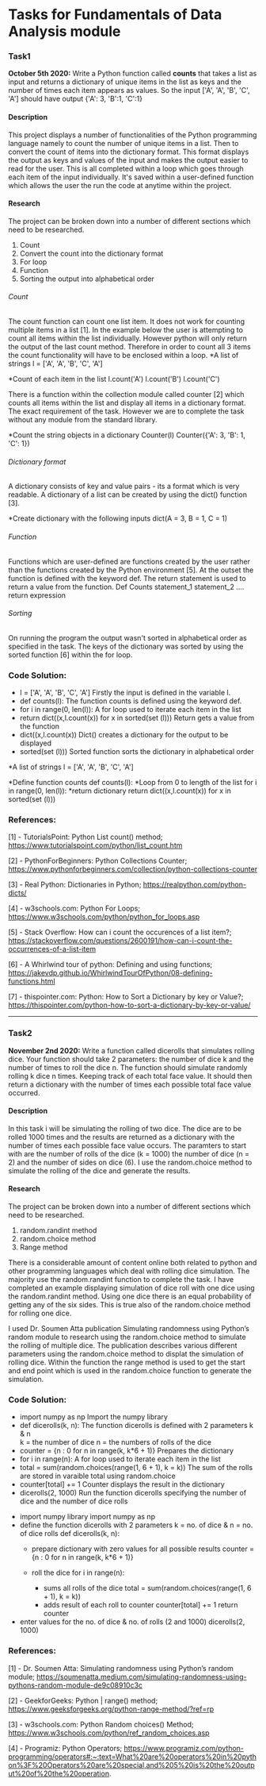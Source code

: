 # Tasks for Fundamentals of Data Analysis module

### Task1
**October 5th 2020:** Write a Python function called **counts** that takes a list as input and returns a dictionary of unique items in the list as keys and the number of times each item appears as values. So the input ['A', 'A', 'B', 'C', 'A'] should have output {'A': 3, 'B':1, 'C':1}

#### Description
This project displays a number of functionalities of the Python programming language namely to count the number of unique items in a list. Then to convert the count of items into the dictionary format. This format displays the output as keys and values of the input and makes the output easier to read for the user. This is all completed within a loop which goes through each item of the input individually. It's saved within a user-defined function which allows the user the run the code at anytime within the project.

#### Research
The project can be broken down into a number of different sections which need to be researched.
1. Count
2. Convert the count into the dictionary format
3. For loop
4. Function
5. Sorting the output into alphabetical order

###### Count
The count function can count one list item. It does not work for counting multiple items in a list [1]. In the example below the user is attempting to count all items within the list individually. However python will only return the output of the last count method. Therefore in order to count all 3 items the count functionality will have to be enclosed within a loop.
*A list of strings
l = ['A', 'A', 'B', 'C', 'A']

*Count of each item in the list
l.count('A')
l.count('B')
l.count('C')

There is a function within the collection module called counter [2] which counts all items within the list and display all items in a dictionary format. The exact requirement of the task. However we are to complete the task without any module from the standard library. 

*Count the string objects in a dictionary
Counter(l)
Counter({'A': 3, 'B': 1, 'C': 1})

###### Dictionary format
A dictionary consists of key and value pairs - its a format which is very readable. A dictionary of a list can be created by using the dict() function [3].

*Create dictionary with the following inputs
dict(A = 3, B = 1, C = 1)

###### Function
Functions which are user-defined are functions created by the user rather than the functions created by the Python environment [5]. At the outset the function is defined with the keyword def. The return statement is used to return a value from the function.
Def Counts
    statement_1
    statement_2
    ....
    return expression

###### Sorting
On running the program the output wasn't sorted in alphabetical order as specified in the task. The keys of the dictionary was sorted by using the sorted function [6] within the for loop.

### Code Solution:
                                 
- l = ['A', 'A', 'B', 'C', 'A']                                 Firstly the input is defined in the variable l. 
- def counts(l):                                                The function counts is defined using the keyword def. 
- for i in range(0, len(l)):                                    A for loop used to iterate each item in the list              
- return dict((x,l.count(x)) for x in sorted(set (l)))          Return gets a value from the function                         
- dict((x,l.count(x))                                           Dict() creates a dictionary for the output to be displayed    
- sorted(set (l)))                                              Sorted function sorts the dictionary in alphabetical order    

*A list of strings
l = ['A', 'A', 'B', 'C', 'A']

*Define function counts
def counts(l):
    *Loop from 0 to length of the list
    for i in range(0, len(l)):
        *return dictionary
        return dict((x,l.count(x)) for x in sorted(set (l)))
        


### References:
[1] - TutorialsPoint: Python List count() method; https://www.tutorialspoint.com/python/list_count.htm

[2] - PythonForBeginners: Python Collections Counter; https://www.pythonforbeginners.com/collection/python-collections-counter

[3] - Real Python: Dictionaries in Python; https://realpython.com/python-dicts/

[4] - w3schools.com: Python For Loops; https://www.w3schools.com/python/python_for_loops.asp

[5] - Stack Overflow: How can i count the occurences of a list item?; https://stackoverflow.com/questions/2600191/how-can-i-count-the-occurrences-of-a-list-item

[6] - A Whirlwind tour of python: Defining and using functions; https://jakevdp.github.io/WhirlwindTourOfPython/08-defining-functions.html

[7] - thispointer.com: Python: How to Sort a Dictionary by key or Value?; https://thispointer.com/python-how-to-sort-a-dictionary-by-key-or-value/

*****

### Task2

**November 2nd 2020:** Write a function called dicerolls that simulates rolling dice. Your function should take 2 parameters: the number of dice k and the number of times to roll the dice n. The function should simulate randomly rolling k dice n times. Keeping track of each total face value. It should then return a dictionary with the number of times each possible total face value occurred.

#### Description
In this task i will be simulating the rolling of two dice. The dice are to be rolled 1000 times and the results are returned as a dictionary with the number of times each possible face value occurs. The paramters to start with are the number of rolls of the dice (k = 1000) the number of dice (n = 2) and the number of sides on dice (6). I use the random.choice method to simulate the rolling of the dice and generate the results.

#### Research
The project can be broken down into a number of different sections which need to be researched.
1. random.randint method
2. random.choice method
3. Range method

There is a considerable amount of content online both related to python and other programming languages which deal with rolling dice simulation. The majority use the random.randint function to complete the task. I have completed an example displaying simulation of dice roll with one dice using the random.randint method. Using one dice there is an equal probability of getting any of the six sides. This is true also of the random.choice method for rolling one dice.

I used Dr. Soumen Atta publication Simulating randomness using Python’s random module to research using the random.choice method to simulate the rolling of multiple dice. The publication describes various different parameters using the random.choice method to displat the simulation of rolling dice. Within the function the range method is used to get the start and end point which is used in the random.choice function to generate the simulation.

### Code Solution:
- import numpy as np                                            Import the numpy library                                          
- def dicerolls(k, n):                                          The function dicerolls is defined with 2 parameters k & n         
                                                                k = the number of dice
                                                                n = the numbers of rolls of the dice
- counter = {n : 0 for n in range(k, k*6 + 1)}                  Prepares the dictionary 
- for i in range(n):                                            A for loop used to iterate each item in the list 
- total = sum(random.choices(range(1, 6 + 1), k = k))           The sum of the rolls are stored in varaible total using random.choice
- counter[total] += 1                                           Counter displays the result in the dictionary
- dicerolls(2, 1000)                                            Run the function dicerolls specifying the number of dice and the number of dice rolls        

* import numpy library
import numpy as np
* define the function dicerolls with 2 parameters k = no. of dice & n = no. of dice rolls
def dicerolls(k, n):
    * prepare dictionary with zero values for all possible results
    counter = {n : 0 for n in range(k, k*6 + 1)}

    * roll the dice
    for i in range(n):
        * sums all rolls of the dice
        total = sum(random.choices(range(1, 6 + 1), k = k))
        * adds result of each roll to counter
        counter[total] += 1
    return counter
* enter values for the no. of dice & no. of rolls (2 and 1000)
dicerolls(2, 1000)


### References:
[1] - Dr. Soumen Atta: Simulating randomness using Python’s random module; https://soumenatta.medium.com/simulating-randomness-using-pythons-random-module-de9c08910c3c

[2] - GeekforGeeks: Python | range() method; https://www.geeksforgeeks.org/python-range-method/?ref=rp

[3] - w3schools.com: Python Random choices() Method; https://www.w3schools.com/python/ref_random_choices.asp

[4] - Programiz: Python Operators; https://www.programiz.com/python-programming/operators#:~:text=What%20are%20operators%20in%20python%3F%20Operators%20are%20special,and%205%20is%20the%20output%20of%20the%20operation.
